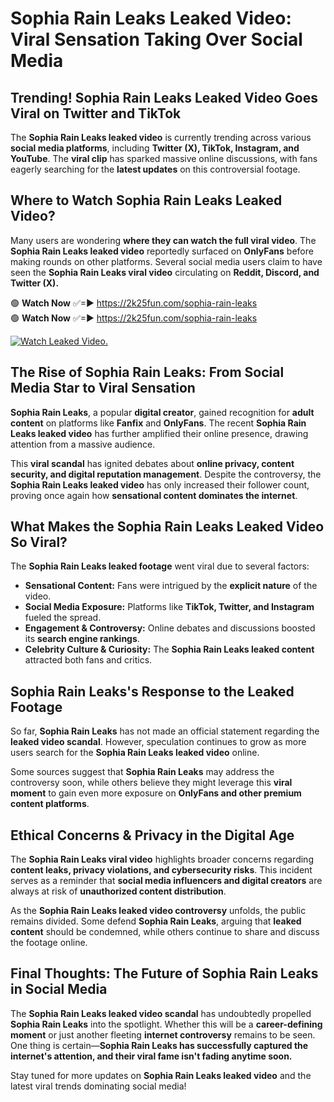 # Sophia Rain Leaks Leaked Video: Viral Sensation Taking Over Social Media

## **Trending! Sophia Rain Leaks Leaked Video Goes Viral on Twitter and TikTok**
The **Sophia Rain Leaks leaked video** is currently trending across various **social media platforms**, including **Twitter (X), TikTok, Instagram, and YouTube**. The **viral clip** has sparked massive online discussions, with fans eagerly searching for the **latest updates** on this controversial footage.

## **Where to Watch Sophia Rain Leaks Leaked Video?**
Many users are wondering **where they can watch the full viral video**. The **Sophia Rain Leaks leaked video** reportedly surfaced on **OnlyFans** before making rounds on other platforms. Several social media users claim to have seen the **Sophia Rain Leaks viral video** circulating on **Reddit, Discord, and Twitter (X).**

🟢 **Watch Now** ✅=► https://2k25fun.com/sophia-rain-leaks  
🟢 **Watch Now** ✅=► https://2k25fun.com/sophia-rain-leaks  

[![Watch Leaked Video.](https://miro.medium.com/v2/resize:fit:828/format:webp/1*cilzJN44JGOrTw9NJCrNHA.gif "Watch Leaked Video")](https://2k25fun.com/sophia-rain-leaks)

## **The Rise of Sophia Rain Leaks: From Social Media Star to Viral Sensation**
**Sophia Rain Leaks**, a popular **digital creator**, gained recognition for **adult content** on platforms like **Fanfix** and **OnlyFans**. The recent **Sophia Rain Leaks leaked video** has further amplified their online presence, drawing attention from a massive audience.

This **viral scandal** has ignited debates about **online privacy, content security, and digital reputation management**. Despite the controversy, the **Sophia Rain Leaks leaked video** has only increased their follower count, proving once again how **sensational content dominates the internet**.

## **What Makes the Sophia Rain Leaks Leaked Video So Viral?**
The **Sophia Rain Leaks leaked footage** went viral due to several factors:
- **Sensational Content:** Fans were intrigued by the **explicit nature** of the video.
- **Social Media Exposure:** Platforms like **TikTok, Twitter, and Instagram** fueled the spread.
- **Engagement & Controversy:** Online debates and discussions boosted its **search engine rankings**.
- **Celebrity Culture & Curiosity:** The **Sophia Rain Leaks leaked content** attracted both fans and critics.

## **Sophia Rain Leaks's Response to the Leaked Footage**
So far, **Sophia Rain Leaks** has not made an official statement regarding the **leaked video scandal**. However, speculation continues to grow as more users search for the **Sophia Rain Leaks leaked video** online.

Some sources suggest that **Sophia Rain Leaks** may address the controversy soon, while others believe they might leverage this **viral moment** to gain even more exposure on **OnlyFans and other premium content platforms**.

## **Ethical Concerns & Privacy in the Digital Age**
The **Sophia Rain Leaks viral video** highlights broader concerns regarding **content leaks, privacy violations, and cybersecurity risks**. This incident serves as a reminder that **social media influencers and digital creators** are always at risk of **unauthorized content distribution**.

As the **Sophia Rain Leaks leaked video controversy** unfolds, the public remains divided. Some defend **Sophia Rain Leaks**, arguing that **leaked content** should be condemned, while others continue to share and discuss the footage online.

## **Final Thoughts: The Future of Sophia Rain Leaks in Social Media**
The **Sophia Rain Leaks leaked video scandal** has undoubtedly propelled **Sophia Rain Leaks** into the spotlight. Whether this will be a **career-defining moment** or just another fleeting **internet controversy** remains to be seen. One thing is certain—**Sophia Rain Leaks has successfully captured the internet's attention, and their viral fame isn't fading anytime soon.**

Stay tuned for more updates on **Sophia Rain Leaks leaked video** and the latest viral trends dominating social media!